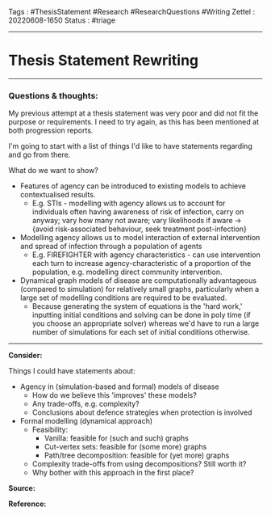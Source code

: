 Tags : #ThesisStatement #Research #ResearchQuestions #Writing
Zettel :  20220608-1650
Status : #triage 

-----

# Thesis Statement Rewriting

-----

### Questions & thoughts:

My previous attempt at a thesis statement was very poor and did not fit the purpose or requirements. I need to try again, as this has been mentioned at both progression reports.

I'm going to start with a list of things I'd like to have statements regarding and go from there.

What do we want to show?
- Features of agency can be introduced to existing models to achieve contextualised results.
	- E.g. STIs - modelling with agency allows us to account for individuals often having awareness of risk of infection, carry on anyway; vary how many not aware; vary likelihoods if aware -> {avoid risk-associated behaviour, seek treatment post-infection}
- Modelling agency allows us to model interaction of external intervention and spread of infection through a population of agents
	- E.g. FIREFIGHTER with agency characteristics - can use intervention each turn to increase agency-characteristic of a proportion of the population, e.g. modelling direct community intervention. 
- Dynamical graph models of disease are computationally advantageous (compared to simulation) for relatively small graphs, particularly when a large set of modelling conditions are required to be evaluated.
	- Because generating the system of equations is the 'hard work,' inputting initial conditions and solving can be done in poly time (if you choose an appropriate solver) whereas we'd have to run a large number of simulations for each set of initial conditions otherwise.

-----
 
**Consider:**

Things I could have statements about:
- Agency in (simulation-based and formal) models of disease
	- How do we believe this 'improves' these models?
	- Any trade-offs, e.g. complexity?
	- Conclusions about defence strategies when protection is involved
- Formal modelling (dynamical approach)
	- Feasibility:
		- Vanilla: feasible for (such and such) graphs
		- Cut-vertex sets: feasible for (some more) graphs
		- Path/tree decomposition: feasible for (yet more) graphs
	- Complexity trade-offs from using decompositions? Still worth it?
	- Why bother with this approach in the first place?


**Source:** 


**Reference:** 

